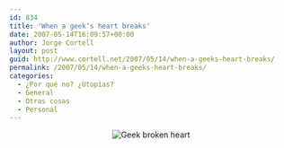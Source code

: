 ```yaml
---
id: 834
title: 'When a geek‘s heart breaks'
date: 2007-05-14T16:09:57+00:00
author: Jorge Cortell
layout: post
guid: http://www.cortell.net/2007/05/14/when-a-geeks-heart-breaks/
permalink: /2007/05/14/when-a-geeks-heart-breaks/
categories:
  - ¿Por qué no? ¿Utopías?
  - General
  - Otras cosas
  - Personal
---
```

<div style="text-align: center">
  <img alt="Geek broken heart" title="Geek broken heart" src="http://farm1.static.flickr.com/221/497927570_7bde9598d7.jpg?v=0" />
</div>